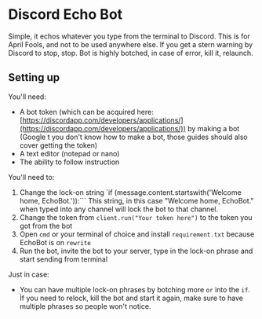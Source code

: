 # Discord Echo Bot

Simple, it echos whatever you type from the terminal to Discord. This is for April Fools, and not to be used anywhere else. If you get a stern warning by Discord to stop, stop. Bot is highly botched, in case of error, kill it, relaunch.

## Setting up
You'll need:

* A bot token (which can be acquired here: [https://discordapp.com/developers/applications/](https://discordapp.com/developers/applications/)) by making a bot (Google t you don't know how to make a bot, those guides should also cover getting the token)
* A text editor (notepad or nano)
* The ability to follow instruction

You'll need to:

1. Change the lock-on string
`if (message.content.startswith('Welcome home, EchoBot.')):```
This string, in this case "Welcome home, EchoBot." when typed into any channel will lock the bot to that channel.
2. Change the token from `client.run("Your token here")` to the token you got from the bot 
3. Open `cmd` or your terminal of choice and install `requirement.txt` because EchoBot is on `rewrite`
4. Run the bot, invite the bot to your server, type in the lock-on phrase and start sending from terminal

Just in case:

* You can have multiple lock-on phrases by botching more `or` into the `if`. Ìf you need to relock, kill the bot and start it again, make sure to have multiple phrases so people won't notice. 
